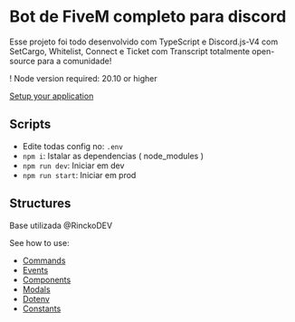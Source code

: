 # Bot de FiveM completo para discord

Esse projeto foi todo desenvolvido com TypeScript e Discord.js-V4 com SetCargo, Whitelist, Connect e Ticket com Transcript totalmente open-source para a comunidade!   

! Node version required: 20.10 or higher 

[Setup your application](docs/setup-your-discord-application.md)

## Scripts
- Edite todas config no: `.env`
- `npm i`: Istalar as dependencias ( node_modules )
- `npm run dev`: Iniciar em dev
- `npm run start`: Iniciar em prod


## Structures

Base utilizada @RinckoDEV

See how to use:
- [Commands](docs/how-to-use-commands.md)
- [Events](docs/how-to-use-events.md)
- [Components](docs/how-to-use-components.md)
- [Modals](docs/how-to-use-modals.md)
- [Dotenv](docs/how-to-use-dotenv.md)
- [Constants](docs/how-to-use-constants.md)
